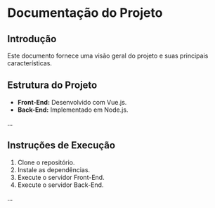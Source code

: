 # Documentação do Projeto

## Introdução

Este documento fornece uma visão geral do projeto e suas principais características.

## Estrutura do Projeto

- **Front-End:** Desenvolvido com Vue.js.
- **Back-End:** Implementado em Node.js.

...

## Instruções de Execução

1. Clone o repositório.
2. Instale as dependências.
3. Execute o servidor Front-End.
4. Execute o servidor Back-End.

...
